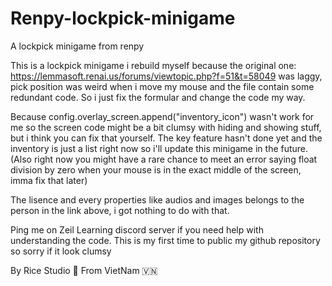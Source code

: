 # Renpy-lockpick-minigame
A lockpick minigame from renpy 

This is a lockpick minigame i rebuild myself because the original one: https://lemmasoft.renai.us/forums/viewtopic.php?f=51&t=58049 was laggy, pick position was weird when i move my mouse and the file contain some redundant code. So i just fix the formular and change the code my way. 

Because config.overlay_screen.append("inventory_icon") wasn't work for me so the screen code might be a bit clumsy with hiding and showing stuff, but i think you can fix that yourself. The key feature hasn't done yet and the inventory is just a list right now so i'll update this minigame in the future. (Also right now you might have a rare chance to meet an error saying float division by zero when your mouse is in the exact middle of the screen, imma fix that later)

The lisence and every properties like audios and images belongs to the person in the link above, i got nothing to do with that.

Ping me on Zeil Learning discord server if you need help with understanding the code. This is my first time to public my github repository so sorry if it look clumsy

By Rice Studio 🍙 From VietNam 🇻🇳

